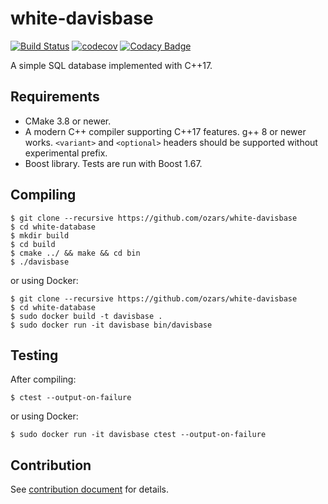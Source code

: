 # white-davisbase
[![Build Status](https://travis-ci.org/ozars/white-davisbase.svg?branch=master)](https://travis-ci.org/ozars/white-davisbase)
[![codecov](https://codecov.io/gh/ozars/white-davisbase/branch/master/graph/badge.svg)](https://codecov.io/gh/ozars/white-davisbase)
[![Codacy Badge](https://api.codacy.com/project/badge/Grade/a6e2be8a68384dd6ac23734ad6b3dc0f)](https://www.codacy.com/app/ozars/white-davisbase)

A simple SQL database implemented with C++17.

## Requirements

- CMake 3.8 or newer.
- A modern C++ compiler supporting C++17 features. g++ 8 or newer works. `<variant>` and `<optional>` headers should be supported without experimental prefix.
- Boost library. Tests are run with Boost 1.67.

## Compiling

```console
$ git clone --recursive https://github.com/ozars/white-davisbase
$ cd white-database
$ mkdir build
$ cd build
$ cmake ../ && make && cd bin
$ ./davisbase
```

or using Docker:

```console
$ git clone --recursive https://github.com/ozars/white-davisbase
$ cd white-database
$ sudo docker build -t davisbase .
$ sudo docker run -it davisbase bin/davisbase
```

## Testing

After compiling:

```console
$ ctest --output-on-failure
```

or using Docker:

```console
$ sudo docker run -it davisbase ctest --output-on-failure
```

## Contribution

See [contribution document](./docs/CONTRIBUTING.md) for details.
